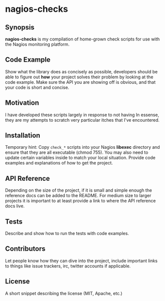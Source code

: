 # nagios-checks

## Synopsis

**nagios-checks** is my compilation of home-grown check scripts for use with the Nagios monitoring platform.

## Code Example

Show what the library does as concisely as possible, developers should be able to figure out **how** your project solves their problem by looking at the code example. Make sure the API you are showing off is obvious, and that your code is short and concise.

## Motivation

I have developed these scripts largely in response to not having 
In essense, they are my attempts to scratch very particular itches that I've encountered.

## Installation

Temporary hint: Copy `check_*` scripts into your Nagios **libexec** directory and ensure that they are all executable (chmod 755). You may also need to update certain variables inside to match your local situation.
Provide code examples and explanations of how to get the project.

## API Reference

Depending on the size of the project, if it is small and simple enough the reference docs can be added to the README. For medium size to larger projects it is important to at least provide a link to where the API reference docs live.

## Tests

Describe and show how to run the tests with code examples.

## Contributors

Let people know how they can dive into the project, include important links to things like issue trackers, irc, twitter accounts if applicable.

## License

A short snippet describing the license (MIT, Apache, etc.)



